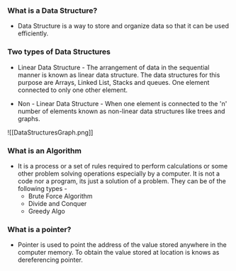 
### What is a Data Structure?
- Data Structure is a way to store and organize data so that it can be used efficiently. 

### Two types of Data Structures
- Linear Data Structure - The arrangement of data in the sequential manner is known as linear data structure. The data structures for this purpose are Arrays, Linked List, Stacks and queues. One element connected to only one other element.

- Non - Linear Data Structure - When one element is connected to the 'n' number of elements known as non-linear data structures like trees and graphs.

![[DataStructuresGraph.png]]

### What is an Algorithm
- It is a process or a set of rules required to perform calculations or some other problem solving operations especially by a computer. It is not a code nor a program, its just a solution of a problem. They can be of the following types - 
	- Brute Force Algorithm
	- Divide and Conquer
	- Greedy Algo

### What is a pointer?
- Pointer is used to point the address of the value stored anywhere in the computer memory. To obtain the value stored at location is knows as dereferencing pointer.

